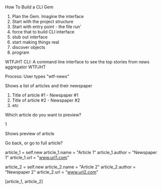 How To Build a CLI Gem

1. Plan the Gem. Imagine the interface
2. Start with the project structure
3. Start with entry point - the file run'
4. force that to build CLI interface
5. stub out interface
6. start making things real
7. discover objects
8. program

WTFJHT CLI:
A command line interface to see the top stories from news aggregator WTFJHT

Process:
User types "wtf-news"

Shows a list of articles and their newspaper

1. Title of article #1 - Newspaper #1
2. Title of article #2 - Newspaper #2
3. etc

Which article do you want to preview?

1

Shows preview of article

Go back, or go to full article?

article_1 = self.new
article_1.name = "Article 1"
article_1.author = "Newspaper 1"
article_1.url = "www.url1.com"

article_2 = self.new
article_2.name = "Article 2"
article_2.author = "Newspaper 2"
article_2.url = "www.url2.com"

[article_1, article_2]

